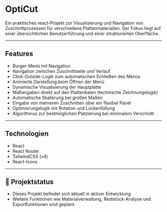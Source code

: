 # OptiCut

Ein praktisches react-Projekt zur Visualisierung und Navigation von Zuschnittprozessen für verschiedene Plattenmaterialien.
Der Fokus liegt auf einer übersichtlichen Benutzerführung und einer strukturierten Oberfläche.

---

## Features

- Burger-Menü mit Navigation
- Navigation zwischen Zuschnittseite und Verlauf
- Click-Outside-Logik zum automatischen Schließen des Menüs
- Animierte Darstellung beim Öffnen der Menü
- Dynamische Visualisierung der Hauptplatte
- Maßangaben direkt auf den Plattenkaten (technische Zeichnungslogik)
- Automatische Skalierung bei großen Maßen
- Eingabe von mehreren Zuschnitten über ein flexibel Panel
- Optimierungslogik mit Rotation und Lückenfüllung
- Algorithmus zur bestmöglichen Platzierung bei minimalem Verschnitt

---

## Technologien

- React
- React Router
- TailwindCSS (v4)
- React-Icons

---

## 🚧 Projektstatus

- Dieses Projekt befindet sich aktuell in aktiver Entwicklung
- Weitere Funktionen wie Materialverwaltung, Reststück-Analyse und Exportfunktionen sind geplant.

